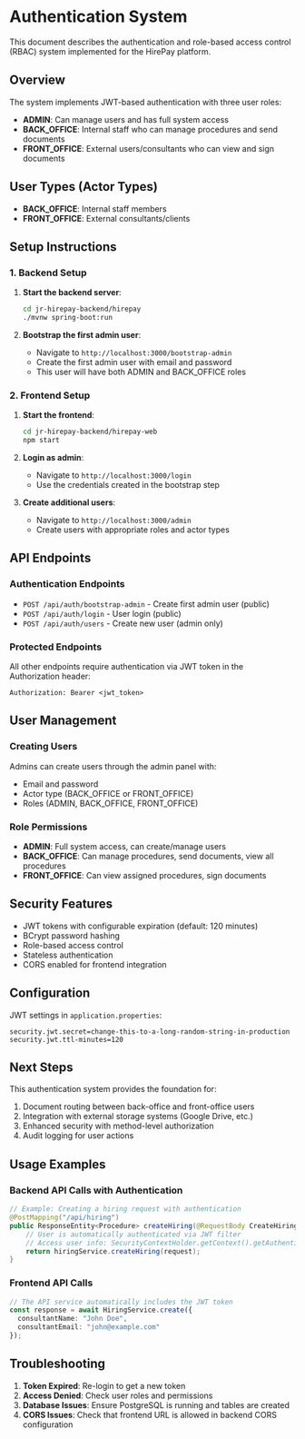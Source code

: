 # Authentication System

This document describes the authentication and role-based access control (RBAC) system implemented for the HirePay platform.

## Overview

The system implements JWT-based authentication with three user roles:
- **ADMIN**: Can manage users and has full system access
- **BACK_OFFICE**: Internal staff who can manage procedures and send documents
- **FRONT_OFFICE**: External users/consultants who can view and sign documents

## User Types (Actor Types)

- **BACK_OFFICE**: Internal staff members
- **FRONT_OFFICE**: External consultants/clients

## Setup Instructions

### 1. Backend Setup

1. **Start the backend server**:
   ```bash
   cd jr-hirepay-backend/hirepay
   ./mvnw spring-boot:run
   ```

2. **Bootstrap the first admin user**:
   - Navigate to `http://localhost:3000/bootstrap-admin`
   - Create the first admin user with email and password
   - This user will have both ADMIN and BACK_OFFICE roles

### 2. Frontend Setup

1. **Start the frontend**:
   ```bash
   cd jr-hirepay-backend/hirepay-web
   npm start
   ```

2. **Login as admin**:
   - Navigate to `http://localhost:3000/login`
   - Use the credentials created in the bootstrap step

3. **Create additional users**:
   - Navigate to `http://localhost:3000/admin`
   - Create users with appropriate roles and actor types

## API Endpoints

### Authentication Endpoints

- `POST /api/auth/bootstrap-admin` - Create first admin user (public)
- `POST /api/auth/login` - User login (public)
- `POST /api/auth/users` - Create new user (admin only)

### Protected Endpoints

All other endpoints require authentication via JWT token in the Authorization header:
```
Authorization: Bearer <jwt_token>
```

## User Management

### Creating Users

Admins can create users through the admin panel with:
- Email and password
- Actor type (BACK_OFFICE or FRONT_OFFICE)
- Roles (ADMIN, BACK_OFFICE, FRONT_OFFICE)

### Role Permissions

- **ADMIN**: Full system access, can create/manage users
- **BACK_OFFICE**: Can manage procedures, send documents, view all procedures
- **FRONT_OFFICE**: Can view assigned procedures, sign documents

## Security Features

- JWT tokens with configurable expiration (default: 120 minutes)
- BCrypt password hashing
- Role-based access control
- Stateless authentication
- CORS enabled for frontend integration

## Configuration

JWT settings in `application.properties`:
```properties
security.jwt.secret=change-this-to-a-long-random-string-in-production
security.jwt.ttl-minutes=120
```

## Next Steps

This authentication system provides the foundation for:
1. Document routing between back-office and front-office users
2. Integration with external storage systems (Google Drive, etc.)
3. Enhanced security with method-level authorization
4. Audit logging for user actions

## Usage Examples

### Backend API Calls with Authentication

```java
// Example: Creating a hiring request with authentication
@PostMapping("/api/hiring")
public ResponseEntity<Procedure> createHiring(@RequestBody CreateHiringRequest request) {
    // User is automatically authenticated via JWT filter
    // Access user info: SecurityContextHolder.getContext().getAuthentication()
    return hiringService.createHiring(request);
}
```

### Frontend API Calls

```typescript
// The API service automatically includes the JWT token
const response = await HiringService.create({
  consultantName: "John Doe",
  consultantEmail: "john@example.com"
});
```

## Troubleshooting

1. **Token Expired**: Re-login to get a new token
2. **Access Denied**: Check user roles and permissions
3. **Database Issues**: Ensure PostgreSQL is running and tables are created
4. **CORS Issues**: Check that frontend URL is allowed in backend CORS configuration
